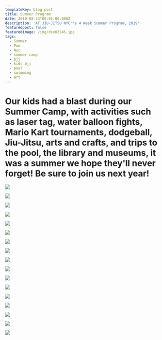 ```yaml
---
templateKey: blog-post
title: Summer Program
date: 2019-08-23T00:01:00.000Z
description: 'AT JIU-JITSU NYC''s 4 Week Summer Program, 2019'
featuredpost: false
featuredimage: /img/dsc03545.jpg
tags:
  - Summer
  - Fun
  - Nyc
  - summer camp
  - bjj
  - kids bjj
  - pool
  - swimming
  - art
---
```

# Our kids had a blast during our Summer Camp, with activities such as laser tag, water balloon fights, Mario Kart tournaments, dodgeball, Jiu-Jitsu, arts and crafts, and trips to the pool, the library and museums, it was a summer we hope they'll never forget! Be sure to join us next year!

![](/img/1.jpg)

![](/img/img_7284.jpg)

![](/img/6.jpg)

![](/img/11.jpg)

![](/img/5.jpg)

![](/img/img_7332.jpg)

![](/img/img_7412.jpg)

![](/img/10.jpg)

![](/img/dsc03249.jpg)

![](/img/7.jpg)

![](/img/dsc03300-1-.jpg)

![](/img/13.jpg)

![](/img/img_7331.jpg)

![](/img/4.jpg)

![](/img/9.jpg)

![](/img/dsc03295-1-.jpg)

![](/img/8.jpg)
